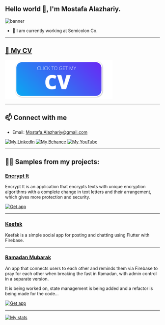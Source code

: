 ## Hello world 👋, I'm Mostafa Alazhariy.

![banner](https://raw.github.com/MAlazhariy/MAlazhariy/main/banner.gif)

- 🔭 I am currently working at Semicolon Co.
<!-- - 🌱 I am currently learning **Clean Architecture, Architecture patterns, Design patterns, and more**. -->
<!-- - 💬 Ask me about **Flutter, and design principles**. -->

---

## [📃 My CV](https://raw.github.com/MAlazhariy/MAlazhariy/main/CV/Mostafa%20Mahmoud%20Alazhariy%20cv.pdf)

[<img src="https://github.com/MAlazhariy/MAlazhariy/blob/main/assets/cv%20thumb.svg" alt="Click to download my CV" width="350"/>](https://raw.github.com/MAlazhariy/MAlazhariy/main/CV/Mostafa%20Mahmoud%20Alazhariy%20cv.pdf)

---

## 📫 Connect with me

- Email: [Mostafa.Alazhariy@gmail.com](mailto:Mostafa.Alazhariy@gmail.com)

[![My LinkedIn](https://img.shields.io/badge/-MAlazhariy-0077b5?logo=linkedin&logoColor=white&labelColor=0077b5&style=flat)](https://linkedin.com/in/malazhariy) [![My Behance](https://img.shields.io/badge/-MAlazhariy-1769ff?logo=behance&logoColor=white&labelColor=1769ff&style=flat)](https://linkedin.com/in/malazhariy) [![My YouTube](https://img.shields.io/badge/-Mostafa_Alazhariy-f00?labelColor=f00&logo=youtube&logoColor=white&style=flat)](https://www.youtube.com/c/MostafaAlazhariy)

---


## 👨‍💻 Samples from my projects:


### [Encrypt It](https://github.com/MAlazhariy/encrypt_it)

Encrypt It is an application that encrypts texts with unique encryption algorithms with a complete change in text letters and their arrangement, which gives more protection and security.

[<img src="https://upload.wikimedia.org/wikipedia/commons/7/78/Google_Play_Store_badge_EN.svg" alt="Get app" width="150"/>](https://play.google.com/store/apps/details?id=malazhariy.encryptIt) 
<!-- 
[<img src="https://upload.wikimedia.org/wikipedia/commons/3/3c/Download_on_the_App_Store_Badge.svg" alt="Get app" width="150"/>](https://play.google.com/store/apps/details?id=malazhariy.encryptIt)
 -->

---

### [Keefak](https://github.com/MAlazhariy/keefak_social-app)

Keefak is a simple social app for posting and chatting using Flutter with Firebase.

---

### [Ramadan Mubarak](https://github.com/MAlazhariy/ramadan_mubarak)

An app that connects users to each other and reminds them via Firebase to pray for each other when breaking the fast in Ramadan, with admin control in a separate version.

It is being worked on, state management is being added and a refactor is being made for the code...

[<img src="https://upload.wikimedia.org/wikipedia/commons/7/78/Google_Play_Store_badge_EN.svg" alt="Get app" width="150"/>](https://play.google.com/store/apps/details?id=malazhariy.ramadan_kareem)

---



[![My stats](https://github-readme-stats.vercel.app/api?username=MAlazhariy&hide_rank=true&show_icons=true&hide=prs,issues&hide_border=true&icon_color=507FF8&border_color=507FF8&hide_title=true&theme=dracula&custom_title=My+Stats)](https://github.com/MAlazhariy/github-readme-stats)


<!-- 
I'm passionate about developing my skills and gaining more experience.
count_private=true is not working
 -->
